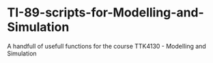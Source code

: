 # TI-89-scripts-for-Modelling-and-Simulation
A handfull of usefull functions for the course TTK4130 - Modelling and Simulation

